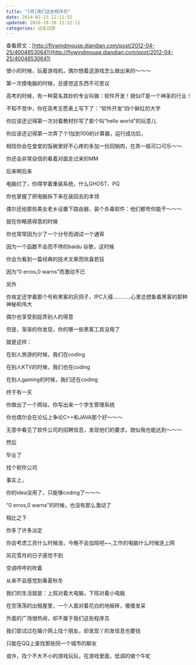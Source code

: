 ```yaml
---
title: "[转]我们这些程序员"
date: 2014-02-23 12:11:52
updated: 2016-10-20 12:12:12
categories: 边走边想
---
```

查看原文：[http://flywindmouse.diandian.com/post/2012-04-25/40046530641](http://flywindmouse.diandian.com/post/2012-04-25/40046530641)



很小的时候，玩着游戏机，偶尔想着这游戏怎么做出来的～～～

第一次摸电脑的时候，总感觉这东西不可思议

高考的时候，有一种莫名其妙的专业叫做：软件开发！貌似IT是一个神圣的行业！

不知不觉中，你在高考志愿表上写下了：“软件开发”四个鲜红的大字

你应该还记得第一次对着教材抄写了那个叫”hello world”的玩意儿

你应该还记得第一次弄了个1加到100的计算器，运行成功后，

相信你会在食堂的饭碗里好不心疼的多加一份回锅肉，在弄一瓶可口可乐～～

你还会非常自信的看着对面走过来的MM

后来啊后来

电脑烂了，你得学着重装系统，什么GHOST、PQ

你也掌握了把电脑拆下来在装回去的本领

偶尔还给那些美女老乡设置下路由器，装个杀毒软件：他们都夸你能干～～～

就在你略感得意的时候

你也常常因为少了一个分号而调试一个通宵

因为一个函数不会而不停的baidu 谷歌，这时候

你会为看到一篇经典的技术文章而欣喜若狂

因为”0 erros,0 warns”而激动不已

另外

你肯定还学着那个号称黑客的灰鸽子，IPC入侵…………心里总想象着黑客的那种神秘和伟大

偶尔也享受到捉弄别人的得意

但是，渐渐的你发现，你的哪一些黑客工具没用了

就是这样：

在别人旅游的时候，我们在coding

在别人KTV的时候，我们也在coding

在别人gaming的时候，我们还在coding

终于有一天

你做出了一个网站，你写出来一个学生管理系统

你也偶尔会在论坛上争论C++和JAVA那个好～～～

无意中看见了软件公司的招聘信息，发现他们的要求，貌似我也能达到～～～

然后

毕业了

找个软件公司

事实上，

你的idea没用了，只能够coding了～～～

“0 erros,0 warns”的时候，也没有那么激动了

相比之下

你多了许多淡定

你会考虑工资什么时候涨，今晚不会加班吧~~,工作的电脑什么时候连上网

风花雪月的日子感觉不到

空调呼呼的吹着

从来不会感觉到春夏秋冬

我们的生活就是：上班对着大电脑，下班对着小电脑

在空荡荡的出租屋里，一个人面对着花白的地板砖，傻傻发呆

外面的广场很热闹，却不属于我们这些程序员

我们尝试过在婚介网上找个朋友，却发现丫的发信息也要钱

只能在QQ上查找那些同一个城市的聊友

或许，找个不大不小的游戏玩玩，在游戏里面，低调的做个牛虻
